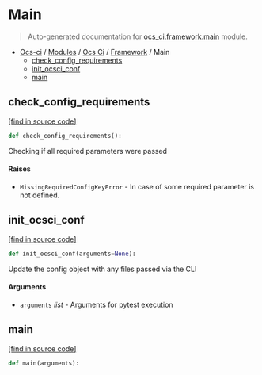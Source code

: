 # Main

> Auto-generated documentation for [ocs_ci.framework.main](https://github.com/gklein/ocs-ci/blob/master/ocs_ci/framework/main.py) module.

- [Ocs-ci](../../README.md#ocs-ci) / [Modules](../../MODULES.md#ocs-ci-modules) / [Ocs Ci](../index.md#ocs-ci) / [Framework](index.md#framework) / Main
    - [check_config_requirements](#check_config_requirements)
    - [init_ocsci_conf](#init_ocsci_conf)
    - [main](#main)

## check_config_requirements

[[find in source code]](https://github.com/gklein/ocs-ci/blob/master/ocs_ci/framework/main.py#L13)

```python
def check_config_requirements():
```

Checking if all required parameters were passed

#### Raises

- `MissingRequiredConfigKeyError` - In case of some required parameter is
    not defined.

## init_ocsci_conf

[[find in source code]](https://github.com/gklein/ocs-ci/blob/master/ocs_ci/framework/main.py#L38)

```python
def init_ocsci_conf(arguments=None):
```

Update the config object with any files passed via the CLI

#### Arguments

- `arguments` *list* - Arguments for pytest execution

## main

[[find in source code]](https://github.com/gklein/ocs-ci/blob/master/ocs_ci/framework/main.py#L71)

```python
def main(arguments):
```
